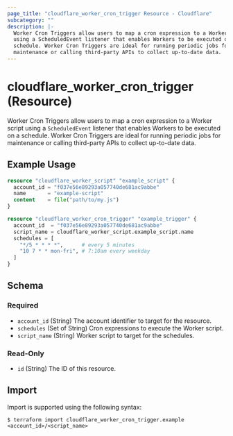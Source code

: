 ```yaml
---
page_title: "cloudflare_worker_cron_trigger Resource - Cloudflare"
subcategory: ""
description: |-
  Worker Cron Triggers allow users to map a cron expression to a Worker script
  using a ScheduledEvent listener that enables Workers to be executed on a
  schedule. Worker Cron Triggers are ideal for running periodic jobs for
  maintenance or calling third-party APIs to collect up-to-date data.
---
```


# cloudflare_worker_cron_trigger (Resource)

Worker Cron Triggers allow users to map a cron expression to a Worker script
using a `ScheduledEvent` listener that enables Workers to be executed on a
schedule. Worker Cron Triggers are ideal for running periodic jobs for
maintenance or calling third-party APIs to collect up-to-date data.

## Example Usage

```terraform
resource "cloudflare_worker_script" "example_script" {
  account_id = "f037e56e89293a057740de681ac9abbe"
  name       = "example-script"
  content    = file("path/to/my.js")
}

resource "cloudflare_worker_cron_trigger" "example_trigger" {
  account_id  = "f037e56e89293a057740de681ac9abbe"
  script_name = cloudflare_worker_script.example_script.name
  schedules = [
    "*/5 * * * *",      # every 5 minutes
    "10 7 * * mon-fri", # 7:10am every weekday
  ]
}
```
<!-- schema generated by tfplugindocs -->
## Schema

### Required

- `account_id` (String) The account identifier to target for the resource.
- `schedules` (Set of String) Cron expressions to execute the Worker script.
- `script_name` (String) Worker script to target for the schedules.

### Read-Only

- `id` (String) The ID of this resource.

## Import

Import is supported using the following syntax:

```shell
$ terraform import cloudflare_worker_cron_trigger.example <account_id>/<script_name>
```
